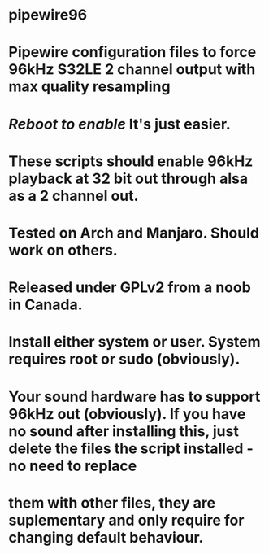 # pipewire96
# Pipewire configuration files to force 96kHz S32LE 2 channel output with max quality resampling
# *Reboot to enable* It's just easier.
# These scripts should enable 96kHz playback at 32 bit out through alsa as a 2 channel out.
# Tested on Arch and Manjaro.  Should work on others.  
# Released under GPLv2 from a noob in Canada.
# Install either system or user.  System requires root or sudo (obviously).
# Your sound hardware has to support 96kHz out (obviously).  If you have no sound after installing this, just delete the files the script installed - no need to replace 
# them with other files, they are suplementary and only require for changing default behaviour.
